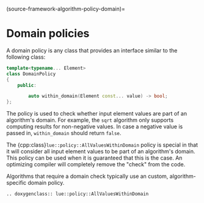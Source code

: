 (source-framework-algorithm-policy-domain)=
# Domain policies

A domain policy is any class that provides an interface similar to the following class:

```c++
template<typename... Element>
class DomainPolicy
{
    public:

        auto within_domain(Element const... value) -> bool;
};

```

The policy is used to check whether input element values are part of an algorithm's domain. For example, the
`sqrt` algorithm only supports computing results for non-negative values. In case a negative value is passed
in, `within_domain` should return `false`.

The {cpp:class}`lue::policy::AllValuesWithinDomain` policy is special in that it will consider all input
element values to be part of an algorithm's domain. This policy can be used when it is guaranteed that this is
the case. An optimizing compiler will completely remove the "check" from the code.

Algorithms that require a domain check typically use an custom, algorithm-specific domain policy.

```{eval-rst}
.. doxygenclass:: lue::policy::AllValuesWithinDomain
```
